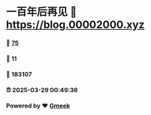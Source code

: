 # 一百年后再见 :link: https://blog.00002000.xyz 
### :page_facing_up: [75](https://blog.00002000.xyz/tag.html) 
### :speech_balloon: 11 
### :hibiscus: 183107 
### :alarm_clock: 2025-03-29 00:49:36 
### Powered by :heart: [Gmeek](https://github.com/Meekdai/Gmeek)
